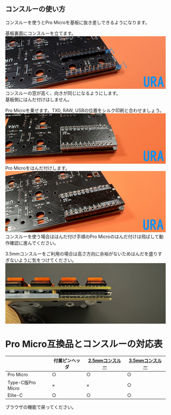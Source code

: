## コンスルーの使い方

コンスルーを使うとPro Microを基板に抜き差しできるようになります。

基板裏面にコンスルーを立てます。  
![](img/IMG_5297.jpg)  
コンスルーの窓が高く、向きが同じになるようにします。  
基板側にはんだ付けはしません。  
  
Pro Microを乗せます。TX0, RAW, USBの位置をシルク印刷と合わせましょう。  
![](img/IMG_5298.jpg)  
Pro Microをはんだ付けします。 
![](img/IMG_5299.jpg)   
コンスルーを使う場合ははんだ付け手順のPro Microのはんだ付けは飛ばして動作確認に進んでください。

3.5mmコンスルーをご利用の場合は高さ方向に余裕がないためはんだを盛りすぎないように気をつけてください。
![](img/IMG_2007.jpg) 

# Pro Micro互換品とコンスルーの対応表

||付属ピンヘッダ|[2.5mmコンスルー](https://shop.yushakobo.jp/products/31?variant=37665714405537)|[3.5mmコンスルー](https://talpkeyboard.net/items/6229e8c130344b271f290c3c)|
|-|-|-|-|
|Pro Micro|○|○|○|
|Type-C版Pro Micro|×|×|○|
|Elite-C|○|○|○|

ブラウザの機能で戻ってください。  
